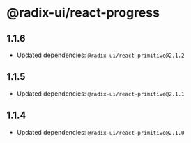 # @radix-ui/react-progress

## 1.1.6

- Updated dependencies: `@radix-ui/react-primitive@2.1.2`

## 1.1.5

- Updated dependencies: `@radix-ui/react-primitive@2.1.1`

## 1.1.4

- Updated dependencies: `@radix-ui/react-primitive@2.1.0`
